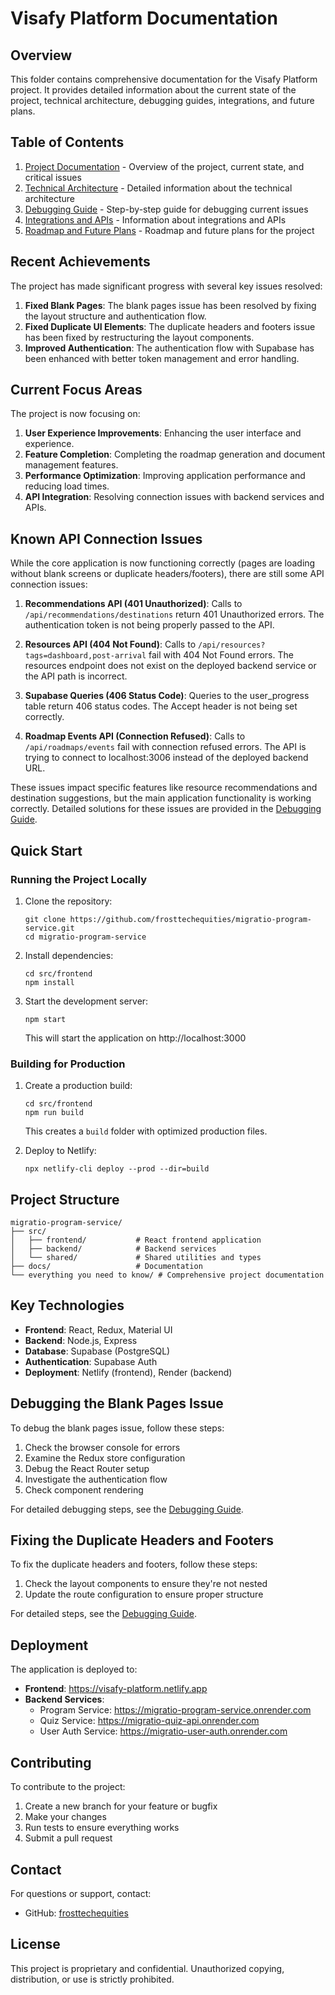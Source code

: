 # Visafy Platform Documentation

## Overview

This folder contains comprehensive documentation for the Visafy Platform project. It provides detailed information about the current state of the project, technical architecture, debugging guides, integrations, and future plans.

## Table of Contents

1. [Project Documentation](project_documentation.md) - Overview of the project, current state, and critical issues
2. [Technical Architecture](technical_architecture.md) - Detailed information about the technical architecture
3. [Debugging Guide](debugging_guide.md) - Step-by-step guide for debugging current issues
4. [Integrations and APIs](integrations_and_apis.md) - Information about integrations and APIs
5. [Roadmap and Future Plans](roadmap_and_future_plans.md) - Roadmap and future plans for the project

## Recent Achievements

The project has made significant progress with several key issues resolved:

1. **Fixed Blank Pages**: The blank pages issue has been resolved by fixing the layout structure and authentication flow.
2. **Fixed Duplicate UI Elements**: The duplicate headers and footers issue has been fixed by restructuring the layout components.
3. **Improved Authentication**: The authentication flow with Supabase has been enhanced with better token management and error handling.

## Current Focus Areas

The project is now focusing on:

1. **User Experience Improvements**: Enhancing the user interface and experience.
2. **Feature Completion**: Completing the roadmap generation and document management features.
3. **Performance Optimization**: Improving application performance and reducing load times.
4. **API Integration**: Resolving connection issues with backend services and APIs.

## Known API Connection Issues

While the core application is now functioning correctly (pages are loading without blank screens or duplicate headers/footers), there are still some API connection issues:

1. **Recommendations API (401 Unauthorized)**: Calls to `/api/recommendations/destinations` return 401 Unauthorized errors. The authentication token is not being properly passed to the API.

2. **Resources API (404 Not Found)**: Calls to `/api/resources?tags=dashboard,post-arrival` fail with 404 Not Found errors. The resources endpoint does not exist on the deployed backend service or the API path is incorrect.

3. **Supabase Queries (406 Status Code)**: Queries to the user_progress table return 406 status codes. The Accept header is not being set correctly.

4. **Roadmap Events API (Connection Refused)**: Calls to `/api/roadmaps/events` fail with connection refused errors. The API is trying to connect to localhost:3006 instead of the deployed backend URL.

These issues impact specific features like resource recommendations and destination suggestions, but the main application functionality is working correctly. Detailed solutions for these issues are provided in the [Debugging Guide](debugging_guide.md).

## Quick Start

### Running the Project Locally

1. Clone the repository:
   ```
   git clone https://github.com/frosttechequities/migratio-program-service.git
   cd migratio-program-service
   ```

2. Install dependencies:
   ```
   cd src/frontend
   npm install
   ```

3. Start the development server:
   ```
   npm start
   ```
   This will start the application on http://localhost:3000

### Building for Production

1. Create a production build:
   ```
   cd src/frontend
   npm run build
   ```
   This creates a `build` folder with optimized production files.

2. Deploy to Netlify:
   ```
   npx netlify-cli deploy --prod --dir=build
   ```

## Project Structure

```
migratio-program-service/
├── src/
│   ├── frontend/           # React frontend application
│   ├── backend/            # Backend services
│   └── shared/             # Shared utilities and types
├── docs/                   # Documentation
└── everything you need to know/ # Comprehensive project documentation
```

## Key Technologies

- **Frontend**: React, Redux, Material UI
- **Backend**: Node.js, Express
- **Database**: Supabase (PostgreSQL)
- **Authentication**: Supabase Auth
- **Deployment**: Netlify (frontend), Render (backend)

## Debugging the Blank Pages Issue

To debug the blank pages issue, follow these steps:

1. Check the browser console for errors
2. Examine the Redux store configuration
3. Debug the React Router setup
4. Investigate the authentication flow
5. Check component rendering

For detailed debugging steps, see the [Debugging Guide](debugging_guide.md).

## Fixing the Duplicate Headers and Footers

To fix the duplicate headers and footers, follow these steps:

1. Check the layout components to ensure they're not nested
2. Update the route configuration to ensure proper structure

For detailed steps, see the [Debugging Guide](debugging_guide.md).

## Deployment

The application is deployed to:

- **Frontend**: https://visafy-platform.netlify.app
- **Backend Services**:
  - Program Service: https://migratio-program-service.onrender.com
  - Quiz Service: https://migratio-quiz-api.onrender.com
  - User Auth Service: https://migratio-user-auth.onrender.com

## Contributing

To contribute to the project:

1. Create a new branch for your feature or bugfix
2. Make your changes
3. Run tests to ensure everything works
4. Submit a pull request

## Contact

For questions or support, contact:
- GitHub: [frosttechequities](https://github.com/frosttechequities)

## License

This project is proprietary and confidential. Unauthorized copying, distribution, or use is strictly prohibited.
